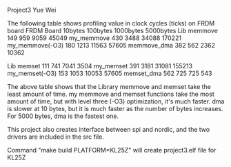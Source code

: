 Project3
Yue Wei

The following table shows profiling value in clock cycles (ticks) on FRDM board
FRDM Board		10bytes		100bytes	1000bytes	5000bytes
Lib memmove		149		959		9059		45049
my_memmove		430		3488		34088		170221
my_memmove(-O3)		180		1213		11563		57605
memmove_dma		382		562		2362		10362

Lib memset		111		741		7041		3504
my_memset		391		3181		31081		155213
my_memset(-O3)		153		1053		10053		57605
memset_dma		562		725		725		543	

The above table shows that the Library memmove and memset take the least amount of time. my memmove and memset functions take the most amount of time, but with level three (-O3) optimization, it's much faster. dma is slower at 10 bytes, but it is much faster as the number of bytes increases. For 5000 bytes, dma is the fastest one.

This project also creates interface between spi and nordic, and the two drivers are included in the src file.

Command "make build PLATFORM=KL25Z" will create project3.elf file for KL25Z

